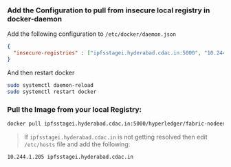 
### Add the Configuration to pull from insecure local registry in docker-daemon

Add the following configuration to `/etc/docker/daemon.json`

```json
{
  "insecure-registries" : ["ipfsstagei.hyderabad.cdac.in:5000", "10.244.1.205:5000"]
}
```

And then restart docker

```bash
sudo systemctl daemon-reload
sudo systemctl restart docker
```


### Pull the Image from your local Registry:

```bash
docker pull ipfsstagei.hyderabad.cdac.in:5000/hyperledger/fabric-nodeenv:2.3
```

> If `ipfsstagei.hyderabad.cdac.in` is not getting resolved then  edit `/etc/hosts` file and add the following:

```
10.244.1.205 ipfsstagei.hyderabad.cdac.in
```
